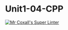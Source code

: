 # Unit1-04-CPP
[![Mr Coxall's Super Linter](https://github.com/ICS3U-Programming-KevinC/Unit1-04-CPP/workflows/Mr%20Coxall's%20Super%20Linter/badge.svg)](https://github.com/ICS3U-Programming-KevinC/Unit1-04-CPP/actions/)
